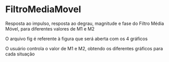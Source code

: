 # FiltroMediaMovel
Resposta ao impulso, resposta ao degrau, magnitude e fase do Filtro Média Móvel, para diferentes valores de M1 e M2

O arquivo fig é referente à figura que será aberta com os 4 gráficos

O usuário controla o valor de M1 e M2, obtendo os diferentes gráficos para cada situação
